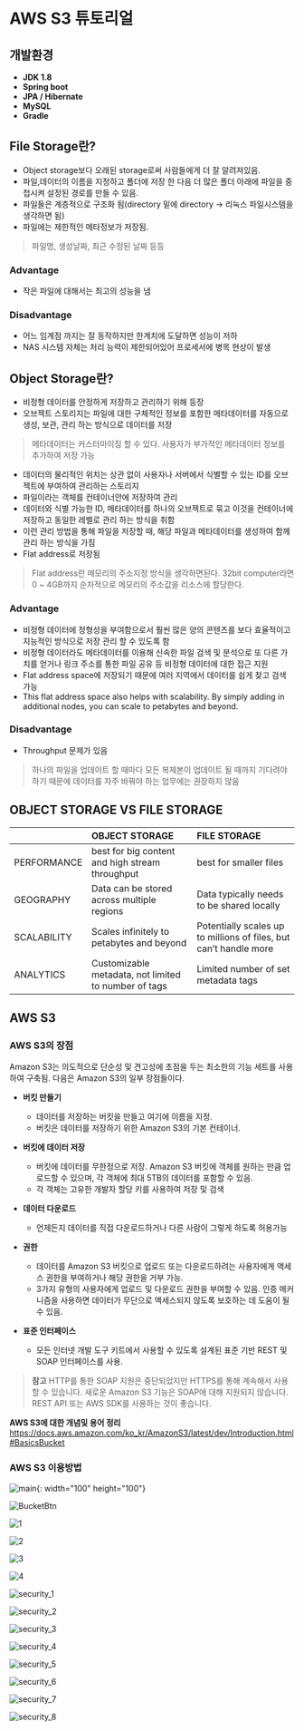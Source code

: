 # AWS S3 튜토리얼

## 개발환경
- **JDK 1.8**
- **Spring boot**
- **JPA / Hibernate**
- **MySQL**
- **Gradle**

## File Storage란?

-	Object storage보다 오래된 storage로써 사람들에게 더 잘 알려져있음.
-	파일,데이터의 이름을 지정하고 폴더에 저장 한 다음 더 많은 폴더 아래에 파일을 중첩시켜 설정된 경로를 만들 수 있음.
-	파일들은 계층적으로 구조화 됨(directory 밑에 directory -> 리눅스 파일시스템을 생각하면 됨)
-	파일에는 제한적인 메타정보가 저장됨.

> 파일명, 생성날짜, 최근 수정된 날짜 등등

### Advantage

-	작은 파일에 대해서는 최고의 성능을 냄

### Disadvantage

-	어느 임계점 까지는 잘 동작하지만 한계치에 도달하면 성능이 저하
-	NAS 시스템 자체는 처리 능력이 제한되어있어 프로세서에 병목 현상이 발생


## Object Storage란?

-	비정형 데이터를 안정하게 저장하고 관리하기 위해 등장
-	오브젝트 스토리지는 파일에 대한 구체적인 정보를 포함한 메타데이터를 자동으로 생성, 보관, 관리 하는 방식으로 데이터를 저장

> 메타데이터는 커스터마이징 할 수 있다. 사용자가 부가적인 메타데이터 정보를 추가하여 저장 가능

-	데이터의 물리적인 위치는 상관 없이 사용자나 서버에서 식별할 수 있는 ID를 오브젝트에 부여하여 관리하는 스토리지
- 파일이라는 객체를 컨테이너안에 저장하여 관리
-	데이터와 식별 가능한 ID, 메타데이터를 하나의 오브젝트로 묶고 이것을 컨테이너에 저장하고 동일한 레벨로 관리 하는 방식을 취함
-	이런 관리 방법을 통해 파일을 저장할 때, 해당 파일과 메타데이터를 생성하여 함께 관리 하는 방식을 가짐
-	Flat address로 저장됨

> Flat address란 메모리의 주소지정 방식을 생각하면된다. 32bit computer라면 0 ~ 4GB까지 순차적으로 메모리의 주소값을 리소스에 할당한다.

### Advantage

-	비정형 데이터에 정형성을 부여함으로서 훨씬 많은 양의 콘텐츠를 보다 효율적이고 지능적인 방식으로 저장 관리 할 수 있도록 함
-	비정형 데이터라도 메타데이터를 이용해 신속한 파일 검색 및 분석으로 또 다른 가치를 얻거나 링크 주소를 통한 파일 공유 등 비정형 데이터에 대한 접근 지원
-	Flat address space에 저장되기 때문에 여러 지역에서 데이터를 쉽게 찾고 검색 가능
-	This flat address space also helps with scalability. By simply adding in additional nodes, you can scale to petabytes and beyond.

### Disadvantage

-	Throughput 문제가 있음

> 하나의 파일을 업데이트 할 때마다 모든 복제본이 업데이트 될 때까지 기다려야 하기 때문에 데이터를 자주 바꿔야 하는 업무에는 권장하지 않음

## OBJECT STORAGE VS FILE STORAGE

|             | OBJECT STORAGE                                       | FILE STORAGE                                                      |
|:------------|:-----------------------------------------------------|:------------------------------------------------------------------|
| PERFORMANCE | best for big content and high stream throughput      | best for smaller files                                            |
| GEOGRAPHY   | Data can be stored across multiple regions           | Data typically needs to be shared locally                         |
| SCALABILITY | Scales infinitely to petabytes and beyond            | Potentially scales up to millions of files, but can’t handle more |
| ANALYTICS   | Customizable metadata, not limited to number of tags | Limited number of set metadata tags                               |

## AWS S3

### AWS S3의 장점

Amazon S3는 의도적으로 단순성 및 견고성에 초점을 두는 최소한의 기능 세트를 사용하여 구축됨. 다음은 Amazon S3의 일부 장점들이다.

- **버킷 만들기**
  - 데이터를 저장하는 버킷을 만들고 여기에 이름을 지정.
  - 버킷은 데이터를 저장하기 위한 Amazon S3의 기본 컨테이너.

- **버킷에 데이터 저장**
  - 버킷에 데이터를 무한정으로 저장. Amazon S3 버킷에 객체를 원하는 만큼 업로드할 수 있으며, 각 객체에 최대 5TB의 데이터를 포함할 수 있음.
  - 각 객체는 고유한 개발자 할당 키를 사용하여 저장 및 검색

- **데이터 다운로드**
  - 언제든지 데이터를 직접 다운로드하거나 다른 사람이 그렇게 하도록 허용가능

- **권한**
  - 데이터를 Amazon S3 버킷으로 업로드 또는 다운로드하려는 사용자에게 액세스 권한을 부여하거나 해당 권한을 거부 가능.
  - 3가지 유형의 사용자에게 업로드 및 다운로드 권한을 부여할 수 있음. 인증 메커니즘을 사용하면 데이터가 무단으로 액세스되지 않도록 보호하는 데 도움이 될 수 있음.

- **표준 인터페이스**
  - 모든 인터넷 개발 도구 키트에서 사용할 수 있도록 설계된 표준 기반 REST 및 SOAP 인터페이스를 사용.

> **참고**
  HTTP를 통한 SOAP 지원은 중단되었지만 HTTPS를 통해 계속해서 사용할 수 있습니다. 새로운 Amazon S3 기능은 SOAP에 대해 지원되지 않습니다. REST API 또는 AWS SDK를 사용하는 것이 좋습니다.

**AWS S3에 대한 개념및 용어 정리**
https://docs.aws.amazon.com/ko_kr/AmazonS3/latest/dev/Introduction.html#BasicsBucket

### AWS S3 이용방법

![main](https://i.imgur.com/WifcxnN.png){: width="100" height="100"}

![BucketBtn](https://i.imgur.com/rdNNsZO.png)

![1](https://i.imgur.com/Yqj1zIz.png)

![2](https://i.imgur.com/27FQNte.png)

![3](https://i.imgur.com/Q7OaWs2.png)

![4](https://i.imgur.com/r9lpexQ.png)

![security_1](https://i.imgur.com/qiP0KOM.png)

![security_2](https://i.imgur.com/iabkI7S.png)

![security_3](https://i.imgur.com/LPaWg8z.png)

![security_4](https://i.imgur.com/MlBdFqJ.png)

![security_5](https://i.imgur.com/abLabGC.png)

![security_6](https://i.imgur.com/rzU5mkm.png)

![security_7](https://i.imgur.com/9u5Bibn.png)

![security_8](https://i.imgur.com/rhObH0L.png)
